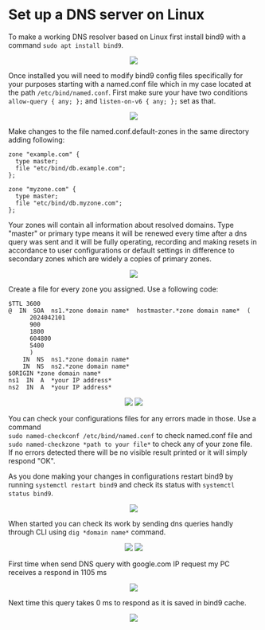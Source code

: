 # Set up a DNS server on Linux

To make a working DNS resolver based on Linux first install bind9 with a command `sudo apt install bind9`. 

<p align="center">
<img src="https://github.com/user-attachments/assets/dfc225fe-a4d8-4685-90e7-ec8f9a14cc6d">
</p>

Once installed you will need to modify bind9 config files specifically for your purposes starting with a named.conf file which in my case located at the path `/etc/bind/named.conf`. First make sure your have two conditions `allow-query { any; };` and `listen-on-v6 { any; };` set as that.

<p align="center">
<img src="https://github.com/user-attachments/assets/c1e89df0-c213-43f9-aa21-fe32ac38a694">
</p>

Make changes to the file named.conf.default-zones in the same directory adding following: 
```
zone "example.com" {
  type master;
  file "etc/bind/db.example.com";
};

zone "myzone.com" {
  type master;
  file "etc/bind/db.myzone.com";
};
```

Your zones will contain all information about resolved domains. Type "master" or primary type means it will be renewed every time after a dns query was sent and it will be fully operating, recording and making resets in accordance to user configurations or default settings in difference to secondary zones which are widely a copies of primary zones.

<p align="center">
<img src="https://github.com/user-attachments/assets/cc635945-92e9-471a-80a1-e5d139267a4b">
</p>

Create a file for every zone you assigned. Use a following code:
```
$TTL 3600
@  IN  SOA  ns1.*zone domain name*  hostmaster.*zone domain name*  (
      2024042101
      900
      1800
      604800
      5400
      )
    IN  NS  ns1.*zone domain name*
    IN  NS  ns2.*zone domain name*
$ORIGIN *zone domain name*
ns1  IN  A  *your IP address*
ns2  IN  A  *your IP address*
```


<p align="center">
<img src="https://github.com/user-attachments/assets/cce59120-555e-4074-8657-731f1ce3c9d6">
<img src="https://github.com/user-attachments/assets/34290e2b-2815-49b1-a87f-b7628e964700">
</p>

You can check your configurations files for any errors made in those. Use a command <br>
`sudo named-checkconf /etc/bind/named.conf` to check named.conf file and <br>
`sudo named-checkzone *path to your file*` to check any of your zone file. <br>
If no errors detected there will be no visible result printed or it will simply respond "OK".
<br>

As you done making your changes in configurations restart bind9 by running `systemctl restart bind9` and check its status with `systemctl status bind9`. 

<p align="center">
<img src="https://github.com/user-attachments/assets/760b5385-d72f-4185-82a6-be001caf1acd">
</p>

When started you can check its work by sending dns queries handly through CLI using `dig *domain name*` command. 

<p align="center">
<img src="https://github.com/user-attachments/assets/0938f1ca-04a1-4c7b-8576-e6e653a6d3db">
<img src="https://github.com/user-attachments/assets/86ebfefb-2cbb-4ddc-aa98-4f21a3147607">
</p>

First time when send DNS query with google.com IP request my PC receives a respond in 1105 ms

<p align="center">
<img src="https://github.com/user-attachments/assets/4b9d9a0c-623b-413e-addd-8b956458389e">
</p>

Next time this query takes 0 ms to respond as it is saved in bind9 cache. 

<p align="center">
<img src="https://github.com/user-attachments/assets/5d9a2665-0e27-4272-befa-3b782e6bf62e">
</p>

